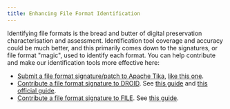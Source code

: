 ```yaml
---
title: Enhancing File Format Identification
---
```

Identifying file formats is the bread and butter of digital preservation characterisation and assessment. Identification tool coverage and accuracy could be much better, and this primarily comes down to the signatures, or file format "magic", used to identify each format. You can help contribute and make our identification tools more effective here:

*	[Submit a file format signature/patch to Apache Tika](https://issues.apache.org/jira/browse/TIKA), [like this one](http://openplanetsfoundation.org/blogs/2012-02-09-basic-guide-writing-new-format-signatures).
* [Contribute a file format signature to DROID](http://www.nationalarchives.gov.uk/PRONOM/submitinfo.htm). See [this guide](http://openplanetsfoundation.org/blogs/2012-02-09-basic-guide-writing-new-format-signatures) and [this official guide](http://www.nationalarchives.gov.uk/documents/information-management/pronom-file-signature-research.pdf).
* [Contribute a file format signature to FILE](https://github.com/glensc/file). See [this guide](http://www.openplanetsfoundation.org/blogs/2012-08-09-magic-editing-and-creation-primer).
